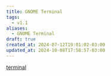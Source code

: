 ```yaml
---
title: GNOME Terminal
tags:
  - v1.1
aliases:
  - GNOME Terminal
draft: true
created_at: 2024-07-12T19:01:02-03:00
updated_at: 2024-10-08T17:58:57-03:00
---
```


[terminal](../../../../atomos/2024/07/26/Emulador_de_terminal.md)